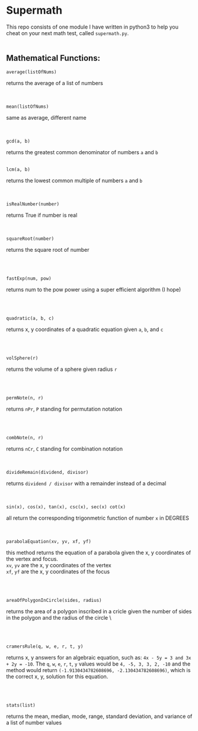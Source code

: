 # Supermath
This repo consists of one module I have written in python3 to help you cheat on your next math test, called `supermath.py`.  
<br>
## Mathematical Functions:  

```
average(listOfNums)
```
  returns the average of a list of numbers  
<br><br>
 
```
mean(listOfNums)
```
  same as average, different name  
<br><br>
    
 
```
gcd(a, b)
```
  returns the greatest common denominator of numbers `a` and `b`
<br><br>
  
```
lcm(a, b)
```
  returns the lowest common multiple of numbers `a` and `b`  
<br><br>    

```
isRealNumber(number)
```
  returns True if number is real  
<br><br>  
    
 
```
squareRoot(number)
```
  returns the square root of number  
    
<br><br>
 
```
fastExp(num, pow)
```
  returns num to the pow power using a super efficient algorithm  (I hope)  
    
<br><br>
 
```
quadratic(a, b, c)
```
  returns x, y coordinates of a quadratic equation given `a`, `b`, and `c`  
    
<br><br>
 
```
volSphere(r)
```
  returns the volume of a sphere given radius `r`  
    
<br><br>

```
permNote(n, r)
```
  returns `nPr`, `P` standing for permutation notation  
       
<br><br>
 
```
combNote(n, r)
```
  returns `nCr`, `C` standing for combination notation  
<br><br>
    
 
```
divideRemain(dividend, divisor)
```
  returns `dividend / divisor` with a remainder instead of a decimal  
<br><br>
 
```
sin(x), cos(x), tan(x), csc(x), sec(x) cot(x)
```
  all return the corresponding trigonmetric function of number `x` in DEGREES  
<br><br>
 
```
parabolaEquation(xv, yv, xf, yf)
```
  this method returns the equation of a parabola given the x, y coordinates of the vertex and focus.  
  `xv`, `yv` are the x, y coordinates of the vertex  
  `xf`, `yf` are the x, y coordinates of the focus  
     
<br><br>
 
```
areaOfPolygonInCircle(sides, radius)
```
  returns the area of a polygon inscribed in a cricle given the number of sides in the polygon and the radius of the circle  \
     
<br><br>
 
```
cramersRule(q, w, e, r, t, y)
```
  returns x, y answers for an algebraic equation, such as: `4x - 5y = 3 and 3x + 2y = -10`. The `q`, `w`, `e`, `r`, `t`, `y` values would be `4, -5, 3, 3, 2, -10` and the method would return `(-1.9130434782608696, -2.130434782608696)`, which is the correct x, y, solution for this equation.  
     
<br><br>

```
stats(list)
```
  returns the mean, median, mode, range, standard deviation, and variance of a list of number values  
  
